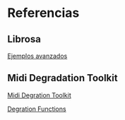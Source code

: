 # Referencias

## Librosa

[Ejemplos avanzados](https://librosa.org/doc/latest/advanced.html)

## Midi Degradation Toolkit

[Midi Degration Toolkit](https://github.com/JamesOwers/midi_degradation_toolkit)

[Degration Functions](https://github.com/JamesOwers/midi_degradation_toolkit/blob/master/docs/03_degradation_functions.ipynb)